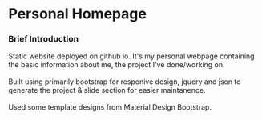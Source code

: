 # Personal Homepage

### Brief Introduction
Static website deployed on github io. It's my personal webpage containing the basic information about me, the project I've done/working on.\
\
Built using primarily bootstrap for responive design, jquery and json to generate the project & slide section for easier maintanence.\
\
Used some template designs from Material Design Bootstrap.
